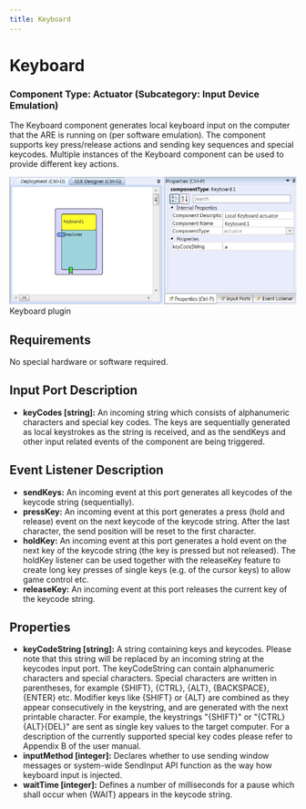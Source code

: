 ```yaml
---
title: Keyboard
---
```


# Keyboard

### Component Type: Actuator (Subcategory: Input Device Emulation)

The Keyboard component generates local keyboard input on the computer that the ARE is running on (per software emulation). The component supports key press/release actions and sending key sequences and special keycodes. Multiple instances of the Keyboard component can be used to provide different key actions.

![Screenshot: Keyboard plugin](./img/Keyboard.jpg "Screenshot: Keyboard plugin")  
Keyboard plugin

## Requirements

No special hardware or software required.

## Input Port Description

- **keyCodes \[string\]:** An incoming string which consists of alphanumeric characters and special key codes. The keys are sequentially generated as local keystrokes as the string is received, and as the sendKeys and other input related events of the component are being triggered.

## Event Listener Description

- **sendKeys:** An incoming event at this port generates all keycodes of the keycode string (sequentially).
- **pressKey:** An incoming event at this port generates a press (hold and release) event on the next keycode of the keycode string. After the last character, the send position will be reset to the first character.
- **holdKey:** An incoming event at this port generates a hold event on the next key of the keycode string (the key is pressed but not released). The holdKey listener can be used together with the releaseKey feature to create long key presses of single keys (e.g. of the cursor keys) to allow game control etc.
- **releaseKey:** An incoming event at this port releases the current key of the keycode string.

## Properties

- **keyCodeString \[string\]:** A string containing keys and keycodes. Please note that this string will be replaced by an incoming string at the keycodes input port. The keyCodeString can contain alphanumeric characters and special characters. Special characters are written in parentheses, for example {SHIFT}, {CTRL}, {ALT}, {BACKSPACE}, {ENTER} etc. Modifier keys like {SHIFT} or {ALT} are combined as they appear consecutively in the keystring, and are generated with the next printable character. For example, the keystrings "{SHIFT}" or "{CTRL}{ALT}{DEL}" are sent as single key values to the target computer. For a description of the currently supported special key codes please refer to Appendix B of the user manual.
- **inputMethod \[integer\]:** Declares whether to use sending window messages or system-wide SendInput API function as the way how keyboard input is injected.
- **waitTime \[integer\]:** Defines a number of milliseconds for a pause which shall occur when {WAIT} appears in the keycode string.
